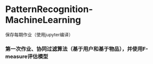 # PatternRecognition-MachineLearning
保存每期作业（使用jupyter编译）
### 第一次作业、协同过滤算法（基于用户和基于物品），并使用F-measure评估模型
